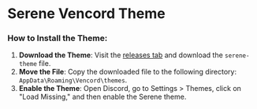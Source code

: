 # Serene Vencord Theme

### How to Install the Theme:

1. **Download the Theme**: Visit the [releases tab](https://github.com/krushna06/Serene-Vencord-Theme/releases) and download the `serene-theme` file.
2. **Move the File**: Copy the downloaded file to the following directory: `AppData\Roaming\Vencord\themes`.
3. **Enable the Theme**: Open Discord, go to Settings > Themes, click on "Load Missing," and then enable the Serene theme.
